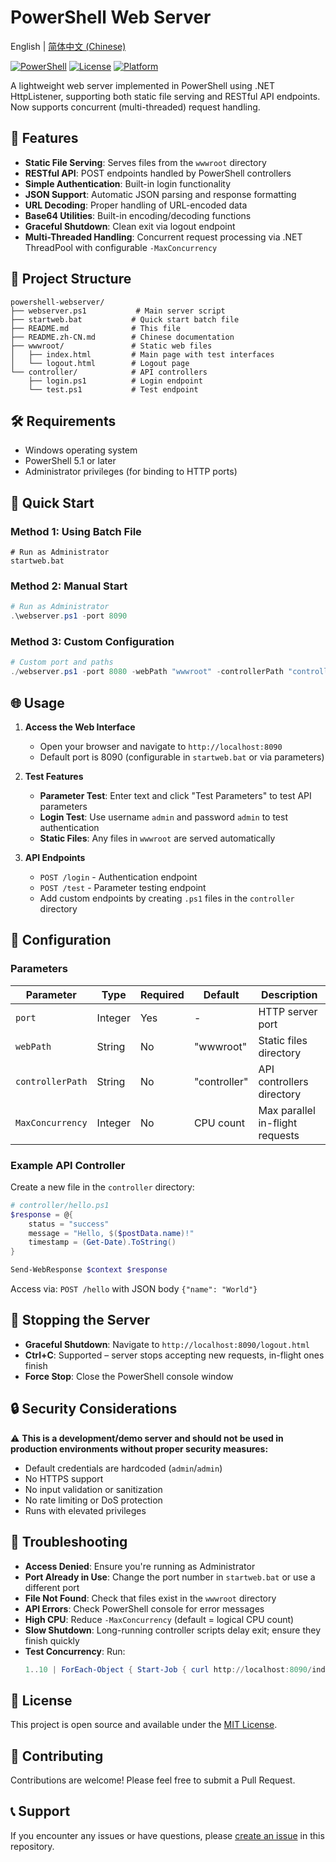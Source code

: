 # PowerShell Web Server

English | [简体中文 (Chinese)](README.zh-CN.md)

[![PowerShell](https://img.shields.io/badge/PowerShell-5.1%2B-blue.svg)](https://github.com/PowerShell/PowerShell)
[![License](https://img.shields.io/badge/License-MIT-green.svg)](LICENSE)
[![Platform](https://img.shields.io/badge/Platform-Windows-lightgrey.svg)](https://www.microsoft.com/windows)

A lightweight web server implemented in PowerShell using .NET HttpListener, supporting both static file serving and RESTful API endpoints. Now supports concurrent (multi-threaded) request handling.

## 🚀 Features

- **Static File Serving**: Serves files from the `wwwroot` directory
- **RESTful API**: POST endpoints handled by PowerShell controllers
- **Simple Authentication**: Built-in login functionality
- **JSON Support**: Automatic JSON parsing and response formatting
- **URL Decoding**: Proper handling of URL-encoded data
- **Base64 Utilities**: Built-in encoding/decoding functions
- **Graceful Shutdown**: Clean exit via logout endpoint
- **Multi-Threaded Handling**: Concurrent request processing via .NET ThreadPool with configurable `-MaxConcurrency`

## 📁 Project Structure

```
powershell-webserver/
├── webserver.ps1           # Main server script
├── startweb.bat           # Quick start batch file
├── README.md              # This file
├── README.zh-CN.md        # Chinese documentation
├── wwwroot/               # Static web files
│   ├── index.html         # Main page with test interfaces
│   └── logout.html        # Logout page
└── controller/            # API controllers
    ├── login.ps1          # Login endpoint
    └── test.ps1           # Test endpoint
```

## 🛠️ Requirements

- Windows operating system
- PowerShell 5.1 or later
- Administrator privileges (for binding to HTTP ports)

## 🚀 Quick Start

### Method 1: Using Batch File
```batch
# Run as Administrator
startweb.bat
```

### Method 2: Manual Start
```powershell
# Run as Administrator
.\webserver.ps1 -port 8090
```

### Method 3: Custom Configuration
```powershell
# Custom port and paths
./webserver.ps1 -port 8080 -webPath "wwwroot" -controllerPath "controller" -MaxConcurrency 8
```

## 🌐 Usage

1. **Access the Web Interface**
   - Open your browser and navigate to `http://localhost:8090`
   - Default port is 8090 (configurable in `startweb.bat` or via parameters)

2. **Test Features**
   - **Parameter Test**: Enter text and click "Test Parameters" to test API parameters
   - **Login Test**: Use username `admin` and password `admin` to test authentication
   - **Static Files**: Any files in `wwwroot` are served automatically

3. **API Endpoints**
   - `POST /login` - Authentication endpoint
   - `POST /test` - Parameter testing endpoint
   - Add custom endpoints by creating `.ps1` files in the `controller` directory

## 🔧 Configuration

### Parameters

| Parameter | Type | Required | Default | Description |
|-----------|------|----------|---------|-------------|
| `port` | Integer | Yes | - | HTTP server port |
| `webPath` | String | No | "wwwroot" | Static files directory |
| `controllerPath` | String | No | "controller" | API controllers directory |
| `MaxConcurrency` | Integer | No | CPU count | Max parallel in-flight requests |

### Example API Controller

Create a new file in the `controller` directory:

```powershell
# controller/hello.ps1
$response = @{
    status = "success"
    message = "Hello, $($postData.name)!"
    timestamp = (Get-Date).ToString()
}

Send-WebResponse $context $response
```

Access via: `POST /hello` with JSON body `{"name": "World"}`

## 🛑 Stopping the Server

- **Graceful Shutdown**: Navigate to `http://localhost:8090/logout.html`
- **Ctrl+C**: Supported – server stops accepting new requests, in-flight ones finish
- **Force Stop**: Close the PowerShell console window

## 🔒 Security Considerations

⚠️ **This is a development/demo server and should not be used in production environments without proper security measures:**

- Default credentials are hardcoded (`admin`/`admin`)
- No HTTPS support
- No input validation or sanitization
- No rate limiting or DoS protection
- Runs with elevated privileges

## 🐛 Troubleshooting

- **Access Denied**: Ensure you're running as Administrator
- **Port Already in Use**: Change the port number in `startweb.bat` or use a different port
- **File Not Found**: Check that files exist in the `wwwroot` directory
- **API Errors**: Check PowerShell console for error messages
- **High CPU**: Reduce `-MaxConcurrency` (default = logical CPU count)
- **Slow Shutdown**: Long-running controller scripts delay exit; ensure they finish quickly
- **Test Concurrency**: Run:
   ```powershell
   1..10 | ForEach-Object { Start-Job { curl http://localhost:8090/index.html > $null } } | Receive-Job -Wait -AutoRemoveJob
   ```

## 📝 License

This project is open source and available under the [MIT License](LICENSE).

## 🤝 Contributing

Contributions are welcome! Please feel free to submit a Pull Request.

## 📞 Support

If you encounter any issues or have questions, please [create an issue](../../issues) in this repository.

